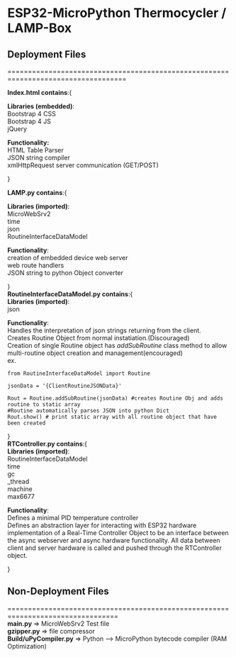 <h1>ESP32-MicroPython Thermocycler / LAMP-Box</h1>

<h2>Deployment Files</h2>
<div>
===================================================================================
</div>
<p>
<b>Index.html contains</b>:{
  <div>
  <b>Libraries (embedded)</b>:<br>
  Bootstrap 4 CSS<br>
  Bootstrap 4 JS<br>
  jQuery<br>

  <b>Functionality:</b><br>
  HTML Table Parser<br>
  JSON string compiler<br>
  xmlHttpRequest server communication (GET/POST)<br>
  </div>

}

<b>LAMP.py contains</b>:{
  <div>
  <b>Libraries (imported)</b>:<br>
  MicroWebSrv2<br>
  time<br>
  json<br>
  RoutineInterfaceDataModel<br>

  <b>Functionality</b>:<br>
  creation of embedded device web server<br>
  web route handlers<br>
  JSON string to python Object converter<br>
  </div>
}
<br>
<b>RoutineInterfaceDataModel.py contains</b>:{
  <div>
  <b>Libraries (imported)</b>:<br>
  json<br>

  <b>Functionality</b>:<br>
  Handles the interpretation of json strings returning from the client.<br>
  Creates Routine Object from normal instatiation.(Discouraged)<br>
  Creation of single Routine object has <em>addSubRoutine</em> class method to allow multi-routine object creation and management(encouraged)<br>
  ex.

    from RoutineInterfaceDataModel import Routine

    jsonData = '{ClientRoutineJSONData}'

    Rout = Routine.addSubRoutine(jsonData) #creates Routine Obj and adds routine to static array
    #Routine automatically parses JSON into python Dict
    Rout.show() # print static array with all routine object that have been created

  </div>
}
<br>
<b>RTController.py contains</b>:{
  <div>
  <b>Libraries (imported)</b>:<br>
  RoutineInterfaceDataModel<br>
  time<br>
  gc<br>
  _thread<br>
  machine<br>
  max6677<br>

  <b>Functionality</b>:<br>
  Defines a minimal PID temperature controller<br>
  Defines an abstraction layer for interacting with ESP32 hardware<br>
  implementation of a Real-Time Controller Object to be an interface between the async webserver and async hardware functionality. All data between client and server hardware is called and pushed through the RTController object.

  </div>
}
</p>

<h2>Non-Deployment Files</h2>
=================================================================================
<div>
<b>main.py</b> => MicroWebSrv2 Test file<br>
<b>gzipper.py</b> => file compressor<br>
<b>Build/uPyCompiler.py</b> => Python --> MicroPython bytecode compiler (RAM Optimization)<br>
</div>
